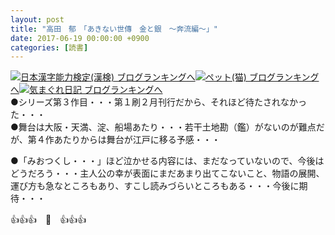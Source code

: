 ```yaml
---
layout: post
title: "高田　郁　「あきない世傳　金と銀　～奔流編～」"
date: 2017-06-19 00:00:00 +0900
categories: [読書]
---
```


[![](/syuusyuu9701/assets/images/高田-郁-「あきない世傳-金と銀-～奔流編～」-br_c_3028_1.gif)](http://blog.with2.net/link.php?1659096:3028 "日本漢字能力検定(漢検) ブログランキングへ")[日本漢字能力検定(漢検) ブログランキングへ](http://blog.with2.net/link.php?1659096:3028)[![](/syuusyuu9701/assets/images/高田-郁-「あきない世傳-金と銀-～奔流編～」-br_c_1348_1.gif)](http://blog.with2.net/link.php?1659096:1348 "ペット(猫) ブログランキングへ")[ペット(猫) ブログランキングへ](http://blog.with2.net/link.php?1659096:1348)[![](/syuusyuu9701/assets/images/高田-郁-「あきない世傳-金と銀-～奔流編～」-br_c_9257_1.gif)](http://blog.with2.net/link.php?1659096:9257 "気まぐれ日記 ブログランキングへ")[気まぐれ日記 ブログランキングへ](http://blog.with2.net/link.php?1659096:9257)  
●シリーズ第３作目・・・第１刷２月刊行だから、それほど待たされなかった・・・  
●舞台は大阪・天満、淀、船場あたり・・・若干土地勘（鑑）がないのが難点だが、第４作あたりからは舞台が江戸に移る予感・・・  
  
●「みおつくし・・・」ほど泣かせる内容には、まだなっていないので、今後はどうだろう・・・主人公の幸が表面にまだあまり出てこないこと、物語の展開、運び方も急なところもあり、すこし読みづらいところもある・・・今後に期待・・・  
  
👍👍👍　🐔　👍👍👍  